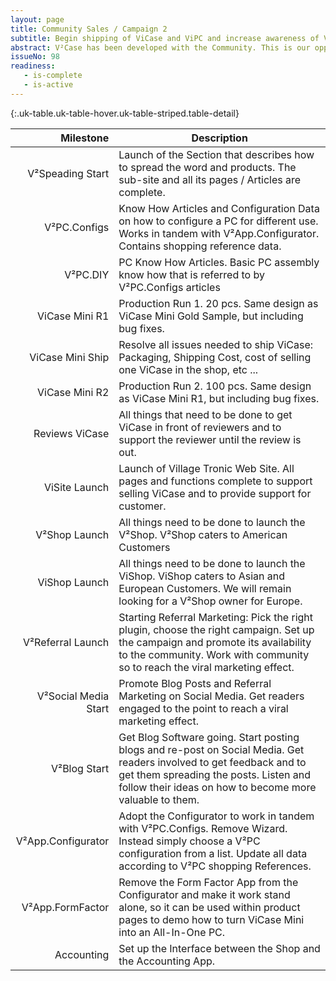 ```yaml
---
layout: page
title: Community Sales / Campaign 2
subtitle: Begin shipping of ViCase and ViPC and increase awareness of V² Modular PC
abstract: V²Case has been developed with the Community. This is our opportunity to give back with Community discounts on V²Case Trailblazer Products. And it is your last chance to give feedback on the product. We also need your continued support to promote V². Tell a friend or post a review. Help us to reach our stretch goal to earn free bonus products. The final goal of this campaign is to reach enough awareness to launch the Press & Shop Campaign 3.
issueNo: 98
readiness:
   - is-complete
   - is-active
---
```




{:.uk-table.uk-table-hover.uk-table-striped.table-detail}

|            Milestone | Description                                                                                                                                                                                                               |
|---------------------:|---------------------------------------------------------------------------------------------------------------------------------------------------------------------------------------------------------------------------|
|     V²Speading Start | Launch of the Section that describes how to spread the word and products. The sub-site and all its pages / Articles are complete.                                                                                         |
|         V²PC.Configs | Know How Articles and Configuration Data on how to configure a PC for different use. Works in tandem with V²App.Configurator. Contains shopping reference data.                                                           |
|             V²PC.DIY | PC Know How Articles. Basic PC assembly know how that is referred to by V²PC.Configs articles                                                                                                                             |
|       ViCase Mini R1 | Production Run 1. 20 pcs. Same design as ViCase Mini Gold Sample, but including bug fixes.                                                                                                                                |
|     ViCase Mini Ship | Resolve all issues needed to ship ViCase: Packaging, Shipping Cost, cost of selling one ViCase in the shop, etc ...                                                                                                       |
|       ViCase Mini R2 | Production Run 2. 100 pcs. Same design as ViCase Mini R1, but including bug fixes.                                                                                                                                        |
|       Reviews ViCase | All things that need to be done to get ViCase in front of reviewers and to support the reviewer until the review is out.                                                                                                  |
|        ViSite Launch | Launch of Village Tronic Web Site. All pages and functions complete to support selling ViCase and to provide support for customer.                                                                                        |
|        V²Shop Launch | All things need to be done to launch the V²Shop. V²Shop caters to American Customers                                                                                                                                      |
|        ViShop Launch | All things need to be done to launch the ViShop. ViShop caters to Asian and European Customers. We will remain looking for a V²Shop owner for Europe.                                                                     |
|    V²Referral Launch | Starting Referral Marketing: Pick the right plugin, choose the right campaign. Set up the campaign and promote its availability to the community. Work with community so to reach the viral marketing effect.             |
| V²Social Media Start | Promote Blog Posts and Referral Marketing on Social Media. Get readers engaged to the point to reach a viral marketing effect.                                                                                            |
|         V²Blog Start | Get Blog Software going. Start posting blogs and re-post on Social Media. Get readers involved to get feedback and to get them spreading the posts. Listen and follow their ideas on how to become more valuable to them. |
|   V²App.Configurator | Adopt the Configurator to work in tandem with V²PC.Configs. Remove Wizard. Instead simply choose a V²PC configuration from a list. Update all data according to V²PC shopping References.                                 |
|     V²App.FormFactor | Remove the Form Factor App from the Configurator and make it work stand alone, so it can be used within product pages to demo how to turn ViCase Mini into an All-In-One PC.                                              |
|           Accounting | Set up the Interface between the Shop and the Accounting App.                                                                                                                                                             |
